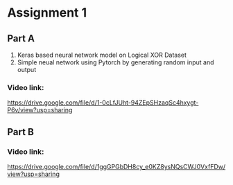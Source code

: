 # Assignment 1

## Part A
1. Keras based neural network model on Logical XOR Dataset
2. Simple neual network using Pytorch by generating random input and output
### Video link:
https://drive.google.com/file/d/1-0cLfJUht-94ZEpSHzaqSc4hxygt-P6v/view?usp=sharing

## Part B
### Video link:
https://drive.google.com/file/d/1ggGPGbDH8cy_e0KZ8ysNQsCWJ0VxfFDw/view?usp=sharing
